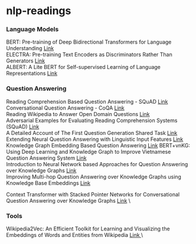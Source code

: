 # nlp-readings


### Language Models

BERT: Pre-training of Deep Bidirectional Transformers for Language Understanding <a href="https://arxiv.org/pdf/1810.04805.pdf">Link</a> \
ELECTRA: Pre-training Text Encoders as Discriminators Rather Than Generators <a href="https://arxiv.org/pdf/2003.10555.pdf ">Link</a> \
ALBERT: A Lite BERT for Self-supervised Learning of Language Representations <a href="https://arxiv.org/pdf/1909.11942.pdf">Link</a> 


### Question Answering

Reading Comprehension Based Question Answering - SQuAD <a href="https://rajpurkar.github.io/SQuAD-explorer">Link</a> \
Conversational Question Answering - CoQA <a href="https://stanfordnlp.github.io/coqa">Link</a> \
Reading Wikipedia to Answer Open Domain Questions <a href="https://arxiv.org/abs/1704.00051">Link</a> \
Adversarial Examples for Evaluating Reading Comprehension Systems (SQuAD)  <a href="https://arxiv.org/pdf/1707.07328.pdf">Link</a> \
A Detailed Account of The First Question Generation Shared Task <a href="https://www.aclweb.org/anthology/W10-4234.pdf">Link</a> \
Extending Neural Question Answering with Linguistic Input Features <a href="https://www.aclweb.org/anthology/W19-5806.pdf">Link</a> \
Knowledge Graph Embedding Based Question Answering <a href="http://research.baidu.com/Public/uploads/5c1c9a58317b3.pdf">Link</a> 
BERT+vnKG: Using Deep Learning and Knowledge Graph to Improve Vietnamese Question Answering System <a href="https://www.researchgate.net/publication/343423827_BERTvnKG_Using_Deep_Learning_and_Knowledge_Graph_to_Improve_Vietnamese_Question_Answering_System">Link</a> \
Introduction to Neural Network based Approaches for Question Answering over Knowledge Graphs <a href="https://arxiv.org/pdf/1907.09361.pdf">Link</a> \
Improving Multi-hop Question Answering over Knowledge Graphs using Knowledge Base Embeddings <a href="https://malllabiisc.github.io/publications/papers/final_embedkgqa.pdf">Link <a/>

Context Transformer with Stacked Pointer Networks for Conversational Question Answering over Knowledge Graphs  <a href="https://openreview.net/forum?id=Ecd_zT8KJoQ">Link</a> \


### Tools
Wikipedia2Vec: An Efficient Toolkit for Learning and Visualizing the Embeddings of Words and Entities from Wikipedia <a href="https://arxiv.org/pdf/1812.06280.pdf">Link </a> \
